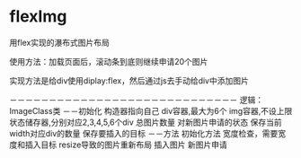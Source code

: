 # flexImg
用flex实现的瀑布式图片布局

使用方法：加载页面后，滚动条到底则继续申请20个图片

实现方法是给div使用diplay:flex，然后通过js去手动给div中添加图片

－－－－－－－－－－－－－－－－－－－－－－－－－－－－－
逻辑：
ImageClass类
－－初始化
  构造器指向自己
  div容器,最大为6个
  img容器,不设上限
  状态储存器,分别对应2,3,4,5,6个div
  总图片数量
  对新图片申请的状态
  保存当前width对应div的数量
  保存要插入的目标
－－方法
  初始化方法
  宽度检查，需要宽度和插入目标
  resize导致的图片重新布局
  插入图片
  新图片申请
